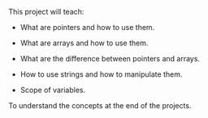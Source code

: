 This project will teach:

* What are pointers and how to use them.

* What are arrays and how to use them.

* What are the difference between pointers and arrays.

* How to use strings and how to manipulate them.

* Scope of variables.

To understand the concepts at the end of the projects.
